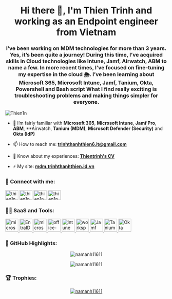 <h1 align="center">Hi there 👋, I'm Thien Trinh and working as an Endpoint engineer from Vietnam</h1>
<h3 align="center"> I’ve been working on MDM technologies for more than 3 years. Yes, it’s been quite a journey! During this time, I’ve acquired skills in Cloud technologies like Intune, Jamf, Airwatch, ABM to name a few. In more recent times, I’ve focused on fine-tuning my expertise in the cloud 🌦️. I’ve been learning about Microsoft 365, Microsoft Intune, Jamf, Tanium, Okta, Powershell and Bash script What I find really exciting is troubleshooting problems and making things simpler for everyone.</h3>

<p align="left"> <img src="https://komarev.com/ghpvc/?username=Thien1n&label=Profile%20views&color=0e75b6&style=flat" alt="Thien1n" /> </p>

- 🌱 I’m fairly familiar with **Microsoft 365**, **Microsoft Intune**, **Jamf Pro**, **ABM**, **Airwatch, **Tanium (MDM)**, **Microsoft Defender (Security)** and **Okta (IdP)**

- 📫 How to reach me: **trinhthanhthien6.it@gmail.com**

- 📄 Know about my experiences: **[Thientrinh's CV](https://www.topcv.vn/xem-cv/B1JVUQAOUAMBUlUGBwgGCgJcU1IBAAYFAVMAUAd954)**

- ⚡ My site: **[mdm.trinhthanhthien.id.vn](https://mdm.trinhthanhthien.id.vn)**

<h3 align="left">👀 Connect with me:</h3>
<p align="left">
<a href="https://www.linkedin.com/in/thientrinhit/" target="blank"><img align="center" src="https://raw.githubusercontent.com/rahuldkjain/github-profile-readme-generator/master/src/images/icons/Social/linked-in-alt.svg" alt="thien1n" height="30" width="40" /></a>
<a href="https://www.reddit.com/user/ThienTrinhIT/" target="blank"><img align="center" src="https://raw.githubusercontent.com/rahuldkjain/github-profile-readme-generator/master/src/images/icons/Social/reddit.svg" alt="thien1n" height="30" width="40" /></a>
<a href="https://www.instagram.com/thien.trinh.399/" target="blank"><img align="center" src="https://raw.githubusercontent.com/rahuldkjain/github-profile-readme-generator/master/src/images/icons/Social/instagram.svg" alt="thien1n" height="30" width="40" /></a>
<a href="https://www.facebook.com/thien.trinh.399/" target="blank"><img align="center" src="https://raw.githubusercontent.com/rahuldkjain/github-profile-readme-generator/master/src/images/icons/Social/facebook.svg" alt="thien1n" height="30" width="40" /></a>
</p>

<h3 align="left">👨‍💻 SaaS and Tools:</h3>
<p align="left">
<a href="https://admin.microsoft.com/" target="_blank" rel="noreferrer"> <img src="https://img.icons8.com/fluency/48/microsoft-365.png" alt="microsoft-365" width="40" height="40"/> </a>
<a href="https://entra.microsoft.com/" target="_blank" rel="noreferrer"> <img src="https://cdn.jsdelivr.net/gh/devicons/devicon@latest/icons/azure/azure-original.svg" alt="EntraID" width="40" height="40"/> </a>
<a href="https://admin.exchange.microsoft.com/" target="_blank" rel="noreferrer"> <img src="https://img.icons8.com/color/48/microsoft-exchange-2019.png" alt="microsoft-exchange-online" width="40" height="40"/> </a>
<a href="https://security.microsoft.com/" target="_blank" rel="noreferrer"> <img src="https://img.icons8.com/fluency/48/office-365-security--compliance.png" alt="office-365-security--compliance" width="40" height="40"/> </a>
<a href="https://intune.microsoft.com/" target="_blank" rel="noreferrer"> <img src="https://img.icons8.com/color/48/microsoft-intune.png" alt="Intune" width="40" height="40"/> </a>
<a href="https://www.vmware.com/products/workspace-one/mobile-application-management.html" target="_blank" rel="noreferrer"> <img src="https://img.icons8.com/color/48/workspace-one.png" alt="workspace-one" width="40" height="40"/> </a>
<a href="https://www.jamf.com/products/jamf-pro/" target="_blank" rel="noreferrer"> <img src="https://resources.jamf.com/images/logos/Jamf-Icon-color.png" alt="Jamf Pro" width="40" height="40"/> </a>
<a href="https://www.tanium.com/" target="_blank" rel="noreferrer"> <img src="https://companieslogo.com/img/orig/tanium-b98c2342.png" alt="Tanium Cloud" width="40" height="40"/> </a>
<a href="https://www.okta.com/" target="_blank" rel="noreferrer"> <img src="https://icons-for-free.com/iff/png/256/Okta-1329545827376239591.png" alt="Okta" width="40" height="40"/> </a>


<h3 align="left">🔭 GitHub Highlights:</h3>
<p align="center"><img src="https://github-readme-stats.vercel.app/api?username=thien1n&show_icons=true&locale=en&theme=material-palenight" alt="namanh11611" /></p>

<p align="center"><img src="https://github-readme-streak-stats.herokuapp.com/?user=thien1n&theme=material-palenight" alt="namanh11611" /></p>

<h3 align="left">🏆 Trophies:</h3>
<p align="center"> <a href="https://github.com/ryo-ma/github-profile-trophy"><img src="https://github-profile-trophy.vercel.app/?username=thien1n&theme=gruvbox" alt="namanh11611" /></a> </p>

